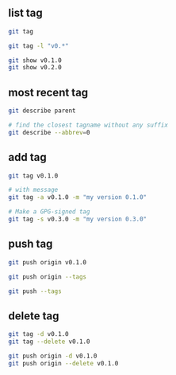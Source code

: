 ## list tag
```bash
git tag

git tag -l "v0.*"

git show v0.1.0
git show v0.2.0
```


## most recent tag
```bash
git describe parent

# find the closest tagname without any suffix
git describe --abbrev=0
```


## add tag
```bash
git tag v0.1.0

# with message
git tag -a v0.1.0 -m "my version 0.1.0"

# Make a GPG-signed tag
git tag -s v0.3.0 -m "my version 0.3.0"
```


## push tag
```bash
git push origin v0.1.0 

git push origin --tags

git push --tags
```


## delete tag
```bash
git tag -d v0.1.0
git tag --delete v0.1.0

git push origin -d v0.1.0 
git push origin --delete v0.1.0 
```

